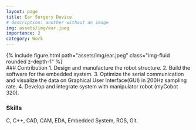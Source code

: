 ```yaml
---
layout: page
title: Ear Surgery Device
# description: another without an image
img: assets/img/ear.jpeg
importance: 2
category: Work
---
```


<div class="col-sm mt-3 mt-md-0" style="max-width: 560px; margin: auto;">
    {% include figure.html path="assets/img/ear.jpeg" class="img-fluid rounded z-depth-1" %}
</div>
### Contribution
1. Design and manufacture the robot structure.
2. Build the software for the embedded system.
3. Optimize the serial communication and visualize the data on Graphical User Interface(GUI) in 200Hz sampling rate.
4. Develop and integrate system with manipulator robot (myCobot 320).

### Skills 
C, C++, CAD, CAM, EDA, Embedded System, ROS, Git.